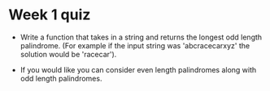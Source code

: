 # Week 1 quiz

* Write a function that takes in a string and returns the longest odd length palindrome. (For example if the input string was 'abcracecarxyz' the solution would be 'racecar').

* If you would like you can consider even length palindromes along with odd length palindromes.
